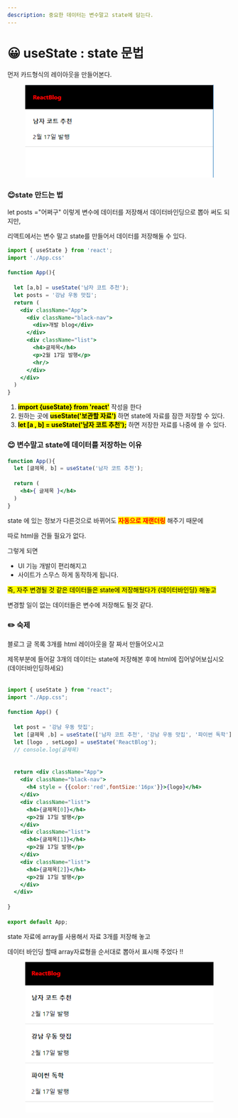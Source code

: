 ```yaml
---
description: 중요한 데이터는 변수말고 state에 담는다.
---
```


# 😀 useState : state 문법



먼저 카드형식의 레이아웃을 만들어본다.

<div align="left">

<figure><img src="../.gitbook/assets/image (1).png" alt=""><figcaption></figcaption></figure>

</div>

### 😊state 만드는 법



let posts ="어쩌구" 이렇게 변수에 데이터를 저장해서 데이터바인딩으로 뽑아 써도 되지만,

리액트에서는 변수 말고 state를 만들어서 데이터를 저장해둘 수 있다.



```jsx
import { useState } from 'react';
import './App.css'

function App(){
 
  let [a,b] = useState('남자 코트 추천');
  let posts = '강남 우동 맛집';
  return (
    <div className="App">
      <div className="black-nav">
        <div>개발 blog</div>
      </div>
      <div className="list">
        <h4>글제목</h4>
        <p>2월 17일 발행</p>
        <hr/>
      </div>
    </div>
  )
}
```

1. <mark style="background-color:yellow;">**import {useState} from 'react'**</mark> 작성을 한다
2. 원하는 곳에 <mark style="background-color:yellow;">**useState('보관할 자료')**</mark> 하면 state에 자료를 잠깐 저장할 수 있다.
3. <mark style="background-color:yellow;">**let \[a , b] = useState('남자 코트 추천');**</mark> 하면 저장한 자료를 나중에 쓸 수 있다.





### 😊 변수말고 state에 데이터를 저장하는 이유



```jsx
function App(){
  let [글제목, b] = useState('남자 코트 추천');

  return (
    <h4>{ 글제목 }</h4>
  )
}
```

state 에 있는 정보가 다른것으로 바뀌어도 <mark style="color:red;">**자동으로 재랜더링**</mark> 해주기 때문에&#x20;

따로 html을 건들 필요가 없다.&#x20;



그렇게 되면&#x20;

* UI 기능 개발이 편리해지고
* 사이트가 스무스 하게 동작하게 됩니다.



<mark style="background-color:yellow;">즉,  자주 변경될 것 같은 데이터들은 state에 저장해뒀다가 {데이터바인딩} 해놓고</mark>

변경할 일이 없는 데이터들은 변수에 저장해도 될것 같다.



### ✏️ 숙제



블로그 글 목록 3개를 html 레이아웃을 잘 짜서 만들어오시고

제목부분에 들어갈 3개의 데이터는 state에 저장해본 후에 html에 집어넣어보십시오 (데이터바인딩하세요)



```jsx

import { useState } from "react";
import "./App.css";

function App() {

  let post = '강남 우동 맛집';
  let [글제목 ,b] = useState(['남자 코트 추천', '강남 우동 맛집', '파이썬 독학']);
  let [logo , setLogo] = useState('ReactBlog');
  // console.log(글제목)


  return <div className="App">
    <div className="black-nav">
      <h4 style = {{color:'red',fontSize:'16px'}}>{logo}</h4>
    </div>
    <div className="list">
      <h4>{글제목[0]}</h4>
      <p>2월 17일 발행</p>
    </div>
    <div className="list">
      <h4>{글제목[1]}</h4>
      <p>2월 17일 발행</p>
    </div>
    <div className="list">
      <h4>{글제목[2]}</h4>
      <p>2월 17일 발행</p>
    </div>
  </div>

}

export default App;

```

state 자료에 array를 사용해서 자료 3개를 저장해 놓고

데이터 바인딩 할때 array자료형을 순서대로 뽑아서 표시해 주었다 !!



<div align="left">

<figure><img src="../.gitbook/assets/image (2).png" alt=""><figcaption></figcaption></figure>

</div>
